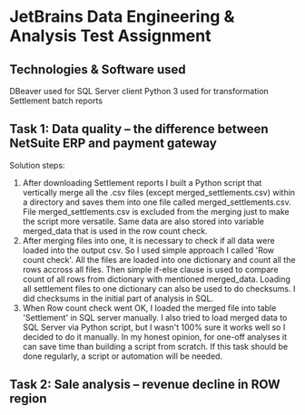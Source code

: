 # JetBrains Data Engineering & Analysis Test Assignment

## Technologies & Software used
DBeaver used for SQL Server client
Python 3 used for transformation Settlement batch reports

## Task 1: Data quality – the difference between NetSuite ERP and payment gateway
Solution steps:
1. After downloading Settlement reports I built a Python script that vertically merge all the .csv files (except merged_settlements.csv) within a directory and saves them into one file called merged_settlements.csv. File merged_settlements.csv is excluded from the merging just to make the script more versatile.
   Same data are also stored into variable merged_data that is used in the row count check.
2. After merging files into one, it is necessary to check if all data were loaded into the output csv. So I used simple approach I called 'Row count check'. All the files are loaded into one dictionary and count all the rows accross all files. Then simple if-else clause is used to compare count of all rows from dictionary with mentioned merged_data. Loading all settlement files to one dictionary can also be used to do checksums. I did checksums in the initial part of analysis in SQL.
3. When Row count check went OK, I loaded the merged file into table 'Settlement' in SQL server manually. I also tried to load merged data to SQL Server via Python script, but I wasn't 100% sure it works well so I decided to do it manually. In my honest opinion, for one-off analyses it can save time than building a script from scratch. If this task should be done regularly, a script or automation will be needed.



## Task 2: Sale analysis – revenue decline in ROW region
